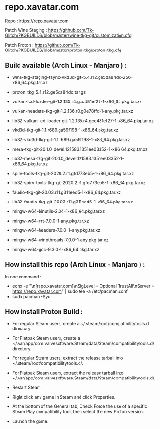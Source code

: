 # repo.xavatar.com

Repo : https://repo.xavatar.com

Patch Wine Staging : https://github.com/Tk-Glitch/PKGBUILDS/blob/master/wine-tkg-git/customization.cfg

Patch Proton : https://github.com/Tk-Glitch/PKGBUILDS/blob/master/proton-tkg/proton-tkg.cfg

## Build available (Arch Linux - Manjaro ) :

 - wine-tkg-staging-fsync-vkd3d-git-5.4.r12.ge5da84dc-256-x86_64.pkg.tar.xz
 
 - proton_tkg_5.4.r12.ge5da84dc.tar.gz
 
 - vulkan-icd-loader-git-1.2.135.r4.gcc481ef27-1-x86_64.pkg.tar.xz
 - vulkan-headers-tkg-git-1.2.136.r0.g0e78ffd-1-any.pkg.tar.xz
 - lib32-vulkan-icd-loader-git-1.2.135.r4.gcc481ef27-1-x86_64.pkg.tar.xz
 
 - vkd3d-tkg-git-1.1.r689.ga59f198-1-x86_64.pkg.tar.xz
 - lib32-vkd3d-tkg-git-1.1.r689.ga59f198-1-x86_64.pkg.tar.xz
 
 - mesa-tkg-git-20.1.0_devel.121583.1351ee03352-1-x86_64.pkg.tar.xz
 - lib32-mesa-tkg-git-20.1.0_devel.121583.1351ee03352-1-x86_64.pkg.tar.xz
 
 - spirv-tools-tkg-git-2020.2.r1.gfd773eb5-1-x86_64.pkg.tar.xz
 - lib32-spirv-tools-tkg-git-2020.2.r1.gfd773eb5-1-x86_64.pkg.tar.xz
 
 - faudio-tkg-git-20.03.r11.g311eed5-1-x86_64.pkg.tar.xz
 - lib32-faudio-tkg-git-20.03.r11.g311eed5-1-x86_64.pkg.tar.xz
 
 - mingw-w64-binutils-2.34-1-x86_64.pkg.tar.xz
 - mingw-w64-crt-7.0.0-1-any.pkg.tar.xz
 - mingw-w64-headers-7.0.0-1-any.pkg.tar.xz
 - mingw-w64-winpthreads-7.0.0-1-any.pkg.tar.xz
 - mingw-w64-gcc-9.3.0-1-x86_64.pkg.tar.xz
 

## How install this repo (Arch Linux - Manjaro ) :

In one command : 
- echo -e "\n[repo.xavatar.com]\nSigLevel = Optional TrustAll\nServer = https://repo.xavatar.com" | sudo tee -a /etc/pacman.conf
- sudo pacman -Syu

## How install Proton Build :

- For regular Steam users, create a ~/.steam/root/compatibilitytools.d directory.
- For Flatpak Steam users, create a ~/.var/app/com.valvesoftware.Steam/data/Steam/compatibilitytools.d/ directory.

- For regular Steam users, extract the release tarball into ~/.steam/root/compatibilitytools.d/.
- For Flatpak Steam users, extract the release tarball into ~/.var/app/com.valvesoftware.Steam/data/Steam/compatibilitytools.d/.
- Restart Steam.
- Right click any game in Steam and click Properties.
- At the bottom of the General tab, Check Force the use of a specific Steam Play compatibility tool, then select the new Proton version.
- Launch the game.


